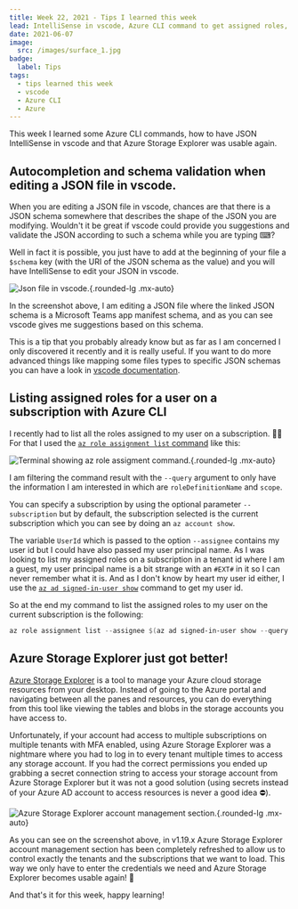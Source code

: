 ```yaml
---
title: Week 22, 2021 - Tips I learned this week
lead: IntelliSense in vscode, Azure CLI command to get assigned roles, and Azure Storage Explorer new version.
date: 2021-06-07
image:
  src: /images/surface_1.jpg
badge:
  label: Tips
tags:
  - tips learned this week
  - vscode
  - Azure CLI
  - Azure
---
```


This week I learned some Azure CLI commands, how to have JSON IntelliSense in vscode and that Azure Storage Explorer was usable again.

## Autocompletion and schema validation when editing a JSON file in vscode.

When you are editing a JSON file in vscode, chances are that there is a JSON schema somewhere that describes the shape of the JSON you are modifying. Wouldn't it be great if vscode could provide you suggestions and validate the JSON according to such a schema while you are typing ⌨? 

Well in fact it is possible, you just have to add at the beginning of your file a `$schema` key (with the URI of the JSON schema as the value) and you will have IntelliSense to edit your JSON in vscode.

![Json file in vscode.](/posts/images/w222021tips_vscode_1.png){.rounded-lg .mx-auto}

In the screenshot above, I am editing a JSON file where the linked JSON schema is a Microsoft Teams app manifest schema, and as you can see vscode gives me suggestions based on this schema.  

This is a tip that you probably already know but as far as I am concerned I only discovered it recently and it is really useful. If you want to do more advanced things like mapping some files types to specific JSON schemas you can have a look in [vscode documentation](https://code.visualstudio.com/docs/languages/json#_json-schemas-and-settings?wt.mc_id=MVP_430820).

## Listing assigned roles for a user on a subscription with Azure CLI

I recently had to list all the roles assigned to my user on a subscription. 👮‍♀️
For that I used the [`az role assignment list` command](https://learn.microsoft.com/en-us/cli/azure/role/assignment?view=azure-cli-latest#az_role_assignment_list&wt.mc_id=MVP_430820) like this:

![Terminal showing az role assigment command.](/posts/images/w222021tips_azcli_1.png){.rounded-lg .mx-auto}

I am filtering the command result with the `--query` argument to only have the information I am interested in which are `roleDefinitionName` and `scope`.

You can specify a subscription by using the optional parameter `--subscription` but by default, the subscription selected is the current subscription which you can see by doing an `az account show`.

The variable `UserId` which is passed to the option `--assignee` contains my user id but I could have also passed my user principal name. As I was looking to list my assigned roles on a subscription in a tenant id where I am a guest, my user principal name is a bit strange with an `#EXT#` in it so I can never remember what it is. And as I don't know by heart my user id either, I use the [`az ad signed-in-user show`](https://learn.microsoft.com/en-us/cli/azure/ad/user?view=azure-cli-latest#az_ad_user_show&wt.mc_id=MVP_430820) command to get my user id.

So at the end my command to list the assigned roles to my user on the current subscription is the following:

```powershell
az role assignment list --assignee $(az ad signed-in-user show --query "objectId") --query "[*].{role:roleDefinitionName,scope:scope}" --include-inherited
```

## Azure Storage Explorer just got better!

[Azure Storage Explorer](https://azure.microsoft.com/en-us/features/storage-explorer?wt.mc_id=MVP_430820) is a tool to manage your Azure cloud storage resources from your desktop. Instead of going to the Azure portal and navigating between all the panes and resources, you can do everything from this tool like viewing the tables and blobs in the storage accounts you have access to.

Unfortunately, if your account had access to multiple subscriptions on multiple tenants with MFA enabled, using Azure Storage Explorer was a nightmare where you had to log in to every tenant multiple times to access any storage account. If you had the correct permissions you ended up grabbing a secret connection string to access your storage account from Azure Storage Explorer but it was not a good solution (using secrets instead of your Azure AD account to access resources is never a good idea ⛔).

![Azure Storage Explorer account management section.](/posts/images/w222021tips_storageexplorer_1.png){.rounded-lg .mx-auto}

As you can see on the screenshot above, in v1.19.x Azure Storage Explorer account management section has been completely refreshed to allow us to control exactly the tenants and the subscriptions that we want to load. This way we only have to enter the credentials we need and Azure Storage Explorer becomes usable again! 🎉

And that's it for this week, happy learning!
